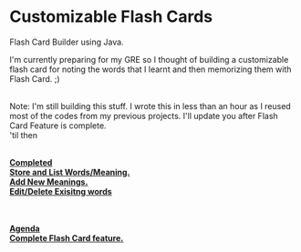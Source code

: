 <h1>Customizable Flash Cards</h1>

Flash Card Builder using Java.

I'm currently preparing for my GRE so I thought of building a customizable flash card for noting the words that I learnt and then memorizing them with Flash Card. ;) <br><br>

Note: I'm still building this stuff. I wrote this in less than an hour as I reused most of the codes from my previous projects. I'll update you after Flash Card Feature is complete.<br>
'til then 
<br><br>

<u><b>Completed<b><u><br>
Store and List Words/Meaning.<br>
Add New Meanings.<br>
Edit/Delete Exisitng words<br>

<br>
<br>
<u><b>Agenda<b><u><br>
Complete Flash Card feature.<br>
